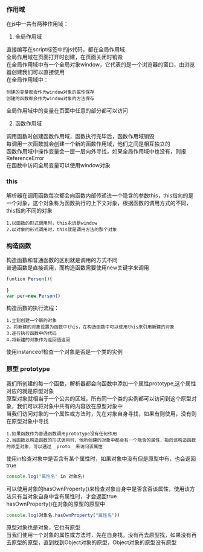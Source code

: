 ### 作用域

在js中一共有两种作用域：

1. 全局作用域

直接编写在script标签中的js代码，都在全局作用域  
全局作用域在页面打开时创建，在页面关闭时销毁  
在全局作用域中有一个全局对象window，它代表的是一个浏览器的窗口，由浏览器创建我们可以直接使用  
在全局作用域中：  

    创建的变量都会作为window对象的属性保存  
    创建的函数都会作为window对象的方法保存

全局作用域中的变量在页面中任意的部分都可以访问

2. 函数作用域

调用函数时创建函数作用域，函数执行完毕后，函数作用域销毁  
每调用一次函数就会创建一个新的函数作用域，他们之间是相互独立的  
函数作用域中操作变量会一层一层向外寻找，如果全局作用域中也没有，则报ReferenceError  
在函数中访问全局变量可以使用window对象


### this

解析器在调用函数每次都会向函数内部传递进一个隐含的参数this，this指向的是一个对象，这个对象称为函数执行的上下文对象，根据函数的调用方式的不同，this指向不同的对象  

    1.以函数的形式调用时，this永远是window
    2.以对象的形式调用时，this就是调用方法的那个对象

### 构造函数

构造函数和普通函数的区别就是调用的方式不同  
普通函数是直接调用，而构造函数需要使用new关键字来调用
```javascript
funtion Person(){
    
}
var per=new Person()
```
构造函数的执行流程：

    1.立刻创建一个新的对象
    2。将新建的对象设置为函数中this，在构造函数中可以使用this来引用新建的对象
    3.逐行执行函数中的代码
    4.将新建的对象作为返回值返回
使用instanceof检查一个对象是否是一个类的实例

### 原型 prototype

我们所创建的每一个函数，解析器都会向函数中添加一个属性prototype,这个属性对应的就是原型对象  
原型对象就相当于一个公共的区域，所有同一个类的实例都可以访问到这个原型对象，我们可以将对象中共有的内容放在原型对象中  
当我们访问对象的一个属性或方法时，先在对象自身寻找，如果有则使用，没有则在原型对象中寻找

    1.如果函数作为普通函数调用prototype没有任何作用
    2.当函数以构造函数的形式调用时，他所创建的对象中都会有一个隐含的属性，指向该构造函数的原型对象，可以通过__proto__来访问该属性
使用in检查对象中是否含有某个属性时，如果对象中没有但是原型中有，也会返回true
```javascript
console.log("属性名" in 对象名)
```
可以使用对象的hasOwnProperty()来检查对象自身中是否含否该属性，使用该方法只有当对象自身中含有属性时，才会返回true  
hasOwnProperty()在对象的原型的原型中  
```javascript
console.log(对象名.hasOwnProperty("属性名"))
```
原型对象也是对象，它也有原型  
当我们使用一个对象的属性或方法时，先在自身找，没有再去原型找，如果没有再去原型的原型，直到找到Object对象的原型，Object对象的原型没有原型
